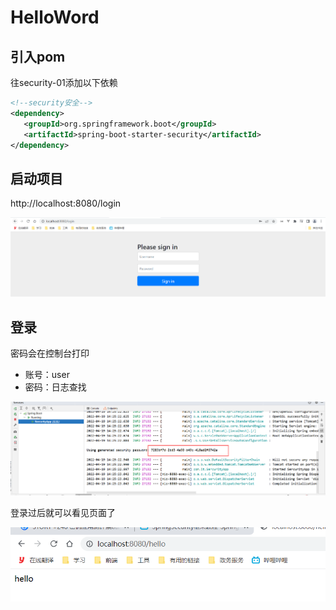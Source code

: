 # HelloWord



## 引入pom



往security-01添加以下依赖

```xml
<!--security安全-->
<dependency>
   <groupId>org.springframework.boot</groupId>
   <artifactId>spring-boot-starter-security</artifactId>
</dependency>
```



## 启动项目



http://localhost:8080/login

![image-20220419142552804](./images/image-20220419142552804.png)



## 登录



密码会在控制台打印

+ 账号：user
+ 密码：日志查找

<img src="./images/image-20220419142641811.png" alt="image-20220419142641811" />



登录过后就可以看见页面了

<img src="./images/image-20220419142357083.png" alt="image-20220419142357083" />
